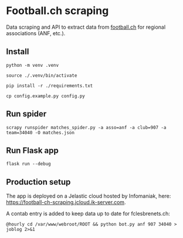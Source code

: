 # Football.ch scraping

Data scraping and API to extract data from [football.ch](https://football.ch) for regional associations (ANF, etc.).

## Install

    python -m venv .venv

    source ./.venv/bin/activate

    pip install -r ./requirements.txt

    cp config.example.py config.py

## Run spider

    scrapy runspider matches_spider.py -a asso=anf -a club=907 -a team=34040 -O matches.json

## Run Flask app

    flask run --debug

## Production setup

The app is deployed on a Jelastic cloud hosted by Infomaniak, here: https://football-ch-scraping.jcloud.ik-server.com.

A contab entry is added to keep data up to date for fclesbrenets.ch:

    @hourly cd /var/www/webroot/ROOT && python bot.py anf 907 34040 > joblog 2>&1
